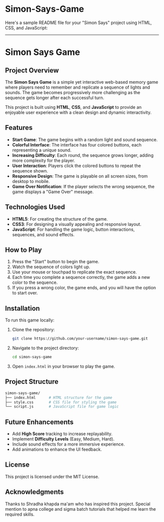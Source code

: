 # Simon-Says-Game
Here's a sample README file for your "Simon Says" project using HTML, CSS, and JavaScript:

---

# Simon Says Game

## Project Overview
The **Simon Says Game** is a simple yet interactive web-based memory game where players need to remember and replicate a sequence of lights and sounds. The game becomes progressively more challenging as the sequence gets longer after each successful turn.

This project is built using **HTML**, **CSS**, and **JavaScript** to provide an enjoyable user experience with a clean design and dynamic interactivity.

## Features
- **Start Game**: The game begins with a random light and sound sequence.
- **Colorful Interface**: The interface has four colored buttons, each representing a unique sound.
- **Increasing Difficulty**: Each round, the sequence grows longer, adding more complexity for the player.
- **User Interaction**: Players click the colored buttons to repeat the sequence shown.
- **Responsive Design**: The game is playable on all screen sizes, from desktop to mobile.
- **Game Over Notification**: If the player selects the wrong sequence, the game displays a "Game Over" message.

## Technologies Used
- **HTML5**: For creating the structure of the game.
- **CSS3**: For designing a visually appealing and responsive layout.
- **JavaScript**: For handling the game logic, button interactions, sequences, and sound effects.

## How to Play
1. Press the "Start" button to begin the game.
2. Watch the sequence of colors light up.
3. Use your mouse or touchpad to replicate the exact sequence.
4. Each time you complete a sequence correctly, the game adds a new color to the sequence.
5. If you press a wrong color, the game ends, and you will have the option to start over.

## Installation

To run this game locally:

1. Clone the repository:
   ```bash
   git clone https://github.com/your-username/simon-says-game.git
   ```

2. Navigate to the project directory:
   ```bash
   cd simon-says-game
   ```

3. Open `index.html` in your browser to play the game.

## Project Structure

```bash
simon-says-game/
├── index.html      # HTML structure for the game
├── style.css       # CSS file for styling the game
└── script.js       # JavaScript file for game logic
```

## Future Enhancements
- Add **High Score** tracking to increase replayability.
- Implement **Difficulty Levels** (Easy, Medium, Hard).
- Include sound effects for a more immersive experience.
- Add animations to enhance the UI feedback.

## License
This project is licensed under the MIT License.

## Acknowledgments
Thanks to Shradha khapda ma'am who has inspired this project. Special mention to apna college and sigma batch tutorials that helped me learn the required skills.
